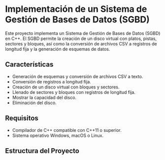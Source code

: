 # Implementación de un Sistema de Gestión de Bases de Datos (SGBD)

Este proyecto implementa un Sistema de Gestión de Bases de Datos (SGBD) en C++. El SGBD permite la creación de un disco virtual con platos, pistas, sectores y bloques, así como la conversión de archivos CSV a registros de longitud fija y la generación de esquemas de datos.

## Características

- Generación de esquemas y conversión de archivos CSV a texto.
- Conversión de registros a longitud fija.
- Creación de un disco virtual con bloques y sectores.
- Llenado de sectores y bloques con registros de longitud fija.
- Mostrar la capacidad del disco.
- Eliminación del disco.

## Requisitos

- Compilador de C++ compatible con C++11 o superior.
- Sistema operativo Windows, macOS o Linux.

## Estructura del Proyecto